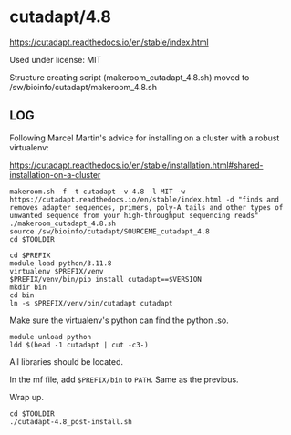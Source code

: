 cutadapt/4.8
============

<https://cutadapt.readthedocs.io/en/stable/index.html>

Used under license:
MIT


Structure creating script (makeroom_cutadapt_4.8.sh) moved to /sw/bioinfo/cutadapt/makeroom_4.8.sh

LOG
---

Following Marcel Martin's advice for installing on a cluster with a robust virtualenv:

<https://cutadapt.readthedocs.io/en/stable/installation.html#shared-installation-on-a-cluster>


    makeroom.sh -f -t cutadapt -v 4.8 -l MIT -w https://cutadapt.readthedocs.io/en/stable/index.html -d "finds and removes adapter sequences, primers, poly-A tails and other types of unwanted sequence from your high-throughput sequencing reads"
    ./makeroom_cutadapt_4.8.sh
    source /sw/bioinfo/cutadapt/SOURCEME_cutadapt_4.8
    cd $TOOLDIR

    cd $PREFIX
    module load python/3.11.8
    virtualenv $PREFIX/venv
    $PREFIX/venv/bin/pip install cutadapt==$VERSION
    mkdir bin
    cd bin
    ln -s $PREFIX/venv/bin/cutadapt cutadapt

Make sure the virtualenv's python can find the python .so.

    module unload python
    ldd $(head -1 cutadapt | cut -c3-)

All libraries should be located.

In the mf file, add `$PREFIX/bin` to `PATH`. Same as the previous.

Wrap up.

    cd $TOOLDIR
    ./cutadapt-4.8_post-install.sh
